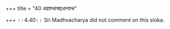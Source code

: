 +++
title = "40 अज्ञश्चाश्रद्दधानश्च"

+++
।।4.40।। Sri Madhvacharya did not comment on this sloka.
